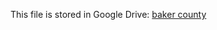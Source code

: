 This file is stored in Google Drive:
[baker county](https://drive.google.com/drive/folders/1k392wFeM3S4JhdhxWtkUgAiyUwbAM-PC?usp=drive_link)